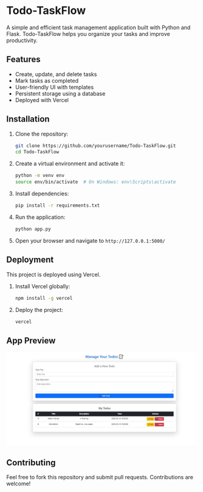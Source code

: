 # Todo-TaskFlow

A simple and efficient task management application built with Python and Flask. Todo-TaskFlow helps you organize your tasks and improve productivity.

## Features

- Create, update, and delete tasks
- Mark tasks as completed
- User-friendly UI with templates
- Persistent storage using a database
- Deployed with Vercel

## Installation

1. Clone the repository:
   ```bash
   git clone https://github.com/yourusername/Todo-TaskFlow.git
   cd Todo-TaskFlow
   ```
2. Create a virtual environment and activate it:
   ```bash
   python -m venv env
   source env/bin/activate  # On Windows: env\Scripts\activate
   ```
3. Install dependencies:
   ```bash
   pip install -r requirements.txt
   ```
4. Run the application:
   ```bash
   python app.py
   ```
5. Open your browser and navigate to `http://127.0.0.1:5000/`

## Deployment

This project is deployed using Vercel.

1. Install Vercel globally:
   ```bash
   npm install -g vercel
   ```
2. Deploy the project:
   ```bash
   vercel
   ```

## App Preview

![Home Page](home.jpg)




## Contributing

Feel free to fork this repository and submit pull requests. Contributions are welcome!

##

